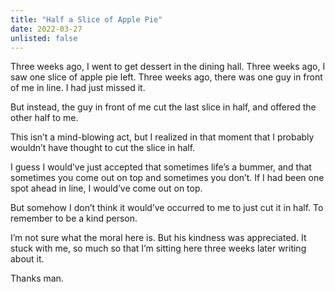 ```yaml
---
title: "Half a Slice of Apple Pie"
date: 2022-03-27
unlisted: false
---
```


Three weeks ago, I went to get dessert in the dining hall. Three weeks ago, I saw one slice of apple pie left. Three weeks ago, there was one guy in front of me in line. I had just missed it.

But instead, the guy in front of me cut the last slice in half, and offered the other half to me.

This isn’t a mind-blowing act, but I realized in that moment that I probably wouldn’t have thought to cut the slice in half.

I guess I would’ve just accepted that sometimes life’s a bummer, and that sometimes you come out on top and sometimes you don’t. If I had been one spot ahead in line, I would’ve come out on top.

But somehow I don’t think it would’ve occurred to me to just cut it in half. To remember to be a kind person.

I’m not sure what the moral here is. But his kindness was appreciated. It stuck with me, so much so that I’m sitting here three weeks later writing about it.

Thanks man.
